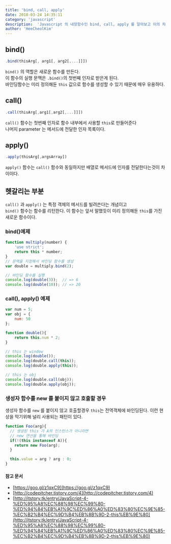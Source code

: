 ```yaml
---
title: 'bind, call, apply'
date: 2018-03-24 14:35:11
category: 'javascript'
description:  'Javascript 의 내장함수인 bind, call, apply 를 알아보고 이의 차이점과 쓰임새를 알아봅니다.'
author: 'HeeCheolKim'
---
```


## bind()
```javascript
.bind(thisArg[, arg1[, arg2[,...]]])
```

`bind()` 의 역할은 새로운 함수를 만든다.  
이 함수의 실행 문맥은 `.bind()`의 첫번째 인자로 받은게 된다.  
바인딩함수는 미리 정의해둔 `this` 값으로 함수를 생성할 수 있기 때문에 매우 유용하다.

## call()
```javascript
.call(thisArg[,arg1[,arg2[,...]]])
```
`call()` 함수는 첫번째 인자로 함수 내부에서 사용할 `this`로 만들어준다  
나머지 parameter 는 메서드에 전달한 인자 목록이다.

## apply()
```javascript
.apply(thisArg[,argsArray])
```
`apply()` 함수는 `call()` 함수와 동일하지만 배열로 메서드에 인자를 전달한다는것이 차이이다.

## 헷갈리는 부분
`call()` 과 `apply()` 는 특정 객체의 메서드를 빌려쓴다는 개념이고  
`bind()` 함수는 함수를 리턴한다. 이 함수는 앞서 말했듯이 미리 정의해둔 `this`를 가진 새로운 함수이다.

### bind()예제

```javascript
function multiply(number) {
    'use strict';
    return this * number;
}
// 문맥을 지정해서 바인딩 함수를 생성
var double = multiply.bind(2);

// 바인딩 함수를 실행
console.log(double(3));  // => 6
console.log(double(10)); // => 20
```

### call(), apply() 예제

```javascript
var num = 5;
var obj = {
    num: 50
};

function double(){
    return this.num * 2;
}

// this 는 window
console.log(double());
console.log(double.call(this));
console.log(double.apply(this));

// this 는 obj
console.log(double.call(obj));
console.log(double.apply(obj));
```
### 생성자 함수를 new 를 붙이지 않고 호출할 경우

생성자 함수를 `new` 를 붙이지 않고 호출할경우 `this`는 전역객체에 바인딩된다. 이런 현상을 막기위해 널리 사용되는 패턴이 있다.

```JavaScript
function Foo(arg){
  // 생성된 this 가 A의 인스턴스가 아니라면
  // new 연산을 통해 바인딩
  if(!(this instanceof A)){
    return new Foo(arg);
  }

  this.value = arg ? arg : 0;
}
```

#### 참고 문서

* [https://goo.gl/z1qxC9](https://goo.gl/z1qxC9)  
* [http://codepitcher.tistory.com/4](http://codepitcher.tistory.com/4)  
* [http://itstory.tk/entry/JavaScript-4-%ED%95%A8%EC%88%98%EC%99%80-%ED%94%84%EB%A1%9C%ED%86%A0%ED%83%80%EC%9E%85-%EC%B2%B4%EC%9D%B4%EB%8B%9D-2-this%EB%9E%80](http://itstory.tk/entry/JavaScript-4-%ED%95%A8%EC%88%98%EC%99%80-%ED%94%84%EB%A1%9C%ED%86%A0%ED%83%80%EC%9E%85-%EC%B2%B4%EC%9D%B4%EB%8B%9D-2-this%EB%9E%80)
